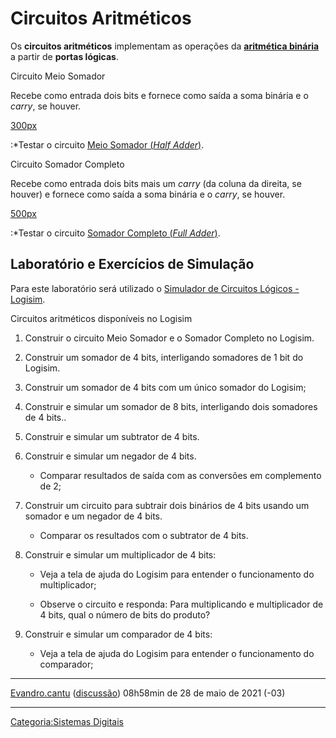 # Circuitos Aritméticos

Os **circuitos aritméticos** implementam as operações da <a href="Aritmetica_Binaria" class="wikilink" title=" aritmética binária"> <strong>aritmética binária</strong></a> a partir de **portas lógicas**.

Circuito Meio Somador  
Recebe como entrada dois bits e fornece como saída a soma binária e o *carry*, se houver.

<a href="Arquivo:MeioSomador.png" class="wikilink" title=" 300px"> 300px</a>

:\*Testar o circuito [Meio Somador (*Half Adder*)](http://www.falstad.com/circuit/e-halfadd.html).

Circuito Somador Completo  
Recebe como entrada dois bits mais um *carry* (da coluna da direita, se houver) e fornece como saída a soma binária e o *carry*, se houver.

<a href="Arquivo:SomadorCompleto.png" class="wikilink" title=" 500px"> 500px</a>

:\*Testar o circuito [Somador Completo (*Full Adder*)](http://www.falstad.com/circuit/e-fulladd.html).

## Laboratório e Exercícios de Simulação

Para este laboratório será utilizado o <a href="Simulador_de_Circuitos_Lógicos_-_Logisim" class="wikilink" title="Simulador de Circuitos Lógicos - Logisim">Simulador de Circuitos Lógicos - Logisim</a>.  

<!-- -->

Circuitos aritméticos disponíveis no Logisim  

1.  Construir o circuito Meio Somador e o Somador Completo no Logisim.
2.  Construir um somador de 4 bits, interligando somadores de 1 bit do Logisim.
3.  Construir um somador de 4 bits com um único somador do Logisim;
4.  Construir e simular um somador de 8 bits, interligando dois somadores de 4 bits..
5.  Construir e simular um subtrator de 4 bits.
6.  Construir e simular um negador de 4 bits.
    - Comparar resultados de saída com as conversões em complemento de 2;
7.  Construir um circuito para subtrair dois binários de 4 bits usando um somador e um negador de 4 bits.
    - Comparar os resultados com o subtrator de 4 bits.
8.  Construir e simular um multiplicador de 4 bits:
    - Veja a tela de ajuda do Logisim para entender o funcionamento do multiplicador;
    - Observe o circuito e responda: Para multiplicando e multiplicador de 4 bits, qual o número de bits do produto?
9.  Construir e simular um comparador de 4 bits:
    - Veja a tela de ajuda do Logisim para entender o funcionamento do comparador;

------------------------------------------------------------------------

<a href="Usuário:Evandro.cantu" class="wikilink" title="Evandro.cantu">Evandro.cantu</a> (<a href="Usuário_Discussão:Evandro.cantu" class="wikilink" title="discussão">discussão</a>) 08h58min de 28 de maio de 2021 (-03)

------------------------------------------------------------------------

<a href="Categoria:Sistemas_Digitais" class="wikilink" title="Categoria:Sistemas Digitais">Categoria:Sistemas Digitais</a>
